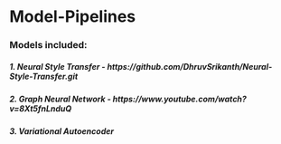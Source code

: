 <h1>Model-Pipelines </h1>

<h3>Models included:</h3>
<h5>1. Neural Style Transfer -
https://github.com/DhruvSrikanth/Neural-Style-Transfer.git </h5>
<h5>2. Graph Neural Network -
https://www.youtube.com/watch?v=8Xt5fnLnduQ </h5>
<h5>3. Variational Autoencoder </h5>


